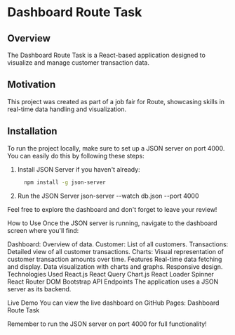 # Dashboard Route Task

## Overview
The Dashboard Route Task is a React-based application designed to visualize and manage customer transaction data.

## Motivation
This project was created as part of a job fair for Route, showcasing skills in real-time data handling and visualization.

## Installation
To run the project locally, make sure to set up a JSON server on port 4000. You can easily do this by following these steps:
1. Install JSON Server if you haven't already:
   ```sh
     npm install -g json-server
2. Run the JSON Server
     json-server --watch db.json --port 4000

Feel free to explore the dashboard and don't forget to leave your review!

How to Use
Once the JSON server is running, navigate to the dashboard screen where you'll find:

Dashboard: Overview of data.
Customer: List of all customers.
Transactions: Detailed view of all customer transactions.
Charts: Visual representation of customer transaction amounts over time.
Features
Real-time data fetching and display.
Data visualization with charts and graphs.
Responsive design.
Technologies Used
React.js
React Query
Chart.js
React Loader Spinner
React Router DOM
Bootstrap
API Endpoints
The application uses a JSON server as its backend.

Live Demo
You can view the live dashboard on GitHub Pages:
Dashboard Route Task

Remember to run the JSON server on port 4000 for full functionality!
